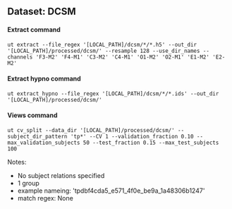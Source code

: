 ## Dataset: DCSM

#### Extract command
```
ut extract --file_regex '[LOCAL_PATH]/dcsm/*/*.h5' --out_dir '[LOCAL_PATH]/processed/dcsm/' --resample 128 --use_dir_names --channels 'F3-M2' 'F4-M1' 'C3-M2' 'C4-M1' 'O1-M2' 'O2-M1' 'E1-M2' 'E2-M2'
```

#### Extract hypno command
```
ut extract_hypno --file_regex '[LOCAL_PATH]/dcsm/*/*.ids' --out_dir '[LOCAL_PATH]/processed/dcsm/'
```

#### Views command
```
ut cv_split --data_dir '[LOCAL_PATH]/processed/dcsm/' --subject_dir_pattern 'tp*' --CV 1 --validation_fraction 0.10 --max_validation_subjects 50 --test_fraction 0.15 --max_test_subjects 100
```

Notes:
- No subject relations specified
- 1 group
- example nameing: 'tpdbf4cda5_e571_4f0e_be9a_1a48306b1247'
- match regex: None
